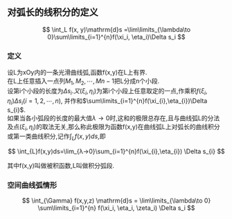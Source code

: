## 对弧长的线积分的定义

$$
\int_L f(x, y)\mathrm{d}s
=\lim\limits_{\lambda\to 0}\sum\limits_{i=1}^{n}f(\xi_i, \eta_i)\Delta s_i
$$

### 定义

设L为xOy内的一条光滑曲线弧,函数f(x,y)在L上有界. <BR>
在L上任意插入一点列$M_{1},M_{2},\cdots,M{n-1}$把L分成n个小段. <BR>
设第i个小段的长度为$Δs_{i}.又(\xi_{i},\eta_{i})$为第i个小段上任意取定的一点,作乘积$f(\xi_{i},\eta_{i})\Delta s_{i}(i=1,2,\cdots,n)$, 并作和$\sum\limits_{i=1}^{n}f(\xi_{i},\eta_{i})\Delta s_{i}$. <BR>
如果当各小弧段的长度的最大值$\lambda \to 0$时,这和的极限总存在,且与曲线弧L的分法及点$(\xi_{i},\eta_{i})$的取法无关,那么称此极限为函数f(x,y)在曲线弧L上对弧长的曲线积分或第一类曲线积分,记作$\int_{L}f(x,y)ds$,即

$$
\int_{L}f(x,y)ds=\lim_{λ→0}\sum_{i=1}^{n}f(\xi_{i},\eta_{i}) \Delta s_{i}
$$

其中f(x,y)叫做被积函数,L叫做积分弧段.

### 空间曲线弧情形

$$
\int_{\Gamma} f(x,y,z) \mathrm{d}s
= \lim\limits_{\lambda\to 0} \sum\limits_{i=1}^{n} f(\xi_i, \eta_i, \zeta_i) \Delta s_i
$$
